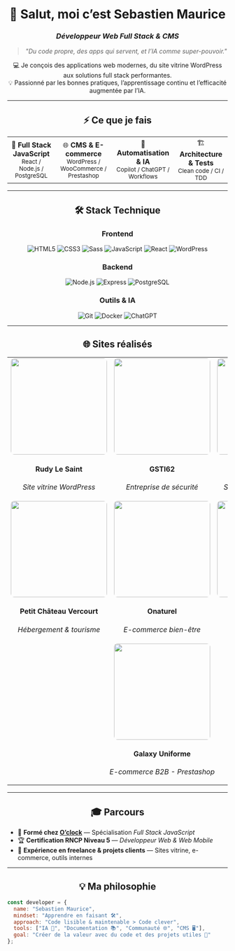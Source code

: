<!-- 💻 Profil GitHub Pro - Sebastien Maurice -->
<!-- Inspiré du parcours O'clock / RNCP 37674 -->

<div align="center">

# 👋 Salut, moi c’est **Sebastien Maurice**
### *Développeur Web Full Stack & CMS*

> *"Du code propre, des apps qui servent, et l’IA comme super-pouvoir."*

💻 Je conçois des applications web modernes, du site vitrine WordPress aux solutions full stack performantes.  
💡 Passionné par les bonnes pratiques, l’apprentissage continu et l’efficacité augmentée par l’IA.

---

## ⚡ Ce que je fais
</div>

<table align="center">
<tr>
<td align="center">
🎯 <b>Full Stack JavaScript</b><br><small>React / Node.js / PostgreSQL</small>
</td>
<td align="center">
🌐 <b>CMS & E-commerce</b><br><small>WordPress / WooCommerce / Prestashop</small>
</td>
<td align="center">
🤖 <b>Automatisation & IA</b><br><small>Copilot / ChatGPT / Workflows</small>
</td>
<td align="center">
🏗️ <b>Architecture & Tests</b><br><small>Clean code / CI / TDD</small>
</td>
</tr>
</table>

---

<div align="center">

## 🛠️ Stack Technique

### Frontend
![HTML5](https://img.shields.io/badge/-HTML5-E34F26?logo=html5&logoColor=white)
![CSS3](https://img.shields.io/badge/-CSS3-1572B6?logo=css3&logoColor=white)
![Sass](https://img.shields.io/badge/-Sass-CC6699?logo=sass&logoColor=white)
![JavaScript](https://img.shields.io/badge/-JavaScript-F7DF1E?logo=javascript&logoColor=black)
![React](https://img.shields.io/badge/-React-61DAFB?logo=react&logoColor=black)
![WordPress](https://img.shields.io/badge/-WordPress-21759B?logo=wordpress&logoColor=white)

### Backend
![Node.js](https://img.shields.io/badge/-Node.js-339933?logo=node.js&logoColor=white)
![Express](https://img.shields.io/badge/-Express-000000?logo=express&logoColor=white)
![PostgreSQL](https://img.shields.io/badge/-PostgreSQL-4169E1?logo=postgresql&logoColor=white)

### Outils & IA
![Git](https://img.shields.io/badge/-Git-F05032?logo=git&logoColor=white)
![Docker](https://img.shields.io/badge/-Docker-2496ED?logo=docker&logoColor=white)
![ChatGPT](https://img.shields.io/badge/-ChatGPT-74aa9c?logo=openai&logoColor=white)

---

## 🌐 Sites réalisés
</div>

<table align="center">
<tr>
<td>
<a href="https://rudylesaint-magnetiseur.com" target="_blank">
<img src="./assets/rudylesaint.png" width="220" style="border-radius:8px;">
</a>
<h4 align="center">Rudy Le Saint</h4>
<p align="center"><i>Site vitrine WordPress</i></p>
</td>

<td>
<a href="https://gsti62.com/" target="_blank">
<img src="./assets/gsti62.png" width="220" style="border-radius:8px;">
</a>
<h4 align="center">GSTI62</h4>
<p align="center"><i>Entreprise de sécurité</i></p>
</td>

<td>
<a href="https://www.palimpseste-urbain.com/" target="_blank">
<img src="./assets/palimpseste.png" width="220" style="border-radius:8px;">
</a>
<h4 align="center">Palimpseste Urbain</h4>
<p align="center"><i>Site artistique WordPress</i></p>
</td>
</tr>

<tr>
<td>
<a href="https://www.petitchateauvercourt.com/" target="_blank">
<img src="./assets/petitchateau.png" width="220" style="border-radius:8px;">
</a>
<h4 align="center">Petit Château Vercourt</h4>
<p align="center"><i>Hébergement & tourisme</i></p>
</td>

<td>
<a href="https://onaturel.eu/" target="_blank">
<img src="./assets/onaturel.png" width="220" style="border-radius:8px;">
</a>
<h4 align="center">Onaturel</h4>
<p align="center"><i>E-commerce bien-être</i></p>
</td>

<td>
<a href="https://alternativ-uniforme.fr/" target="_blank">
<img src="./assets/alternativ.png" width="220" style="border-radius:8px;">
</a>
<h4 align="center">Alternativ Uniforme</h4>
<p align="center"><i>Boutique textile pro</i></p>
</td>
</tr>

<tr>
<td colspan="3" align="center">
<a href="https://www.galaxy-uniforme.com/" target="_blank">
<img src="./assets/galaxy.png" width="220" style="border-radius:8px;">
</a>
<h4>Galaxy Uniforme</h4>
<p><i>E-commerce B2B - Prestashop</i></p>
</td>
</tr>
</table>

---

<div align="center">

## 🎓 Parcours
</div>

- 🧭 **Formé chez [O’clock](https://oclock.io)** — Spécialisation *Full Stack JavaScript*  
- 🏆 **Certification RNCP Niveau 5** — *Développeur Web & Web Mobile*  
- 💼 **Expérience en freelance & projets clients** — Sites vitrine, e-commerce, outils internes

---

<div align="center">

## 💡 Ma philosophie
</div>

```js
const developer = {
  name: "Sebastien Maurice",
  mindset: "Apprendre en faisant 🛠️",
  approach: "Code lisible & maintenable > Code clever",
  tools: ["IA 🤖", "Documentation 📚", "Communauté 🌐", "CMS 🖥️"],
  goal: "Créer de la valeur avec du code et des projets utiles 🚀"
};
